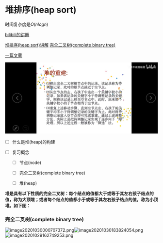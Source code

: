 # 堆排序(heap sort)

时间复杂度是$O(nlog{n})$

[bilibili的讲解](https://www.bilibili.com/video/BV1vt4y1y7wR?from=search&seid=7649194487078241048)

[堆排序(heap sort)讲解](https://www.bilibili.com/video/BV1Eb41147dK?from=search&seid=16116791388480300707)
[完全二叉树(complete binary tree)](https://www.bilibili.com/video/BV1k7411n7xE?from=search&seid=1544530501699838585)

[一篇文章](https://www.cnblogs.com/chengxiao/p/6129630.html)

![image-20201029162749253](https://raw.githubusercontent.com/liuqin19980818/yizhixiaokonglongde_image_host/master/20201030182547.png)

- [ ] 什么是堆(heap)的构建


- [ ] 复习概念
  - [ ] 节点(node)
  - [ ] 完全二叉树(complete binary tree)
  - [ ] 堆(heap)



**堆是具有以下性质的完全二叉树：每个结点的值都大于或等于其左右孩子结点的值，称为大顶堆；或者每个结点的值都小于或等于其左右孩子结点的值，称为小顶堆。如下图：**



### 完全二叉树(complete binary tree)




![image20201030000707372.png](1)![image20201030183824054.png](2)![image20201029162749253.png](0)